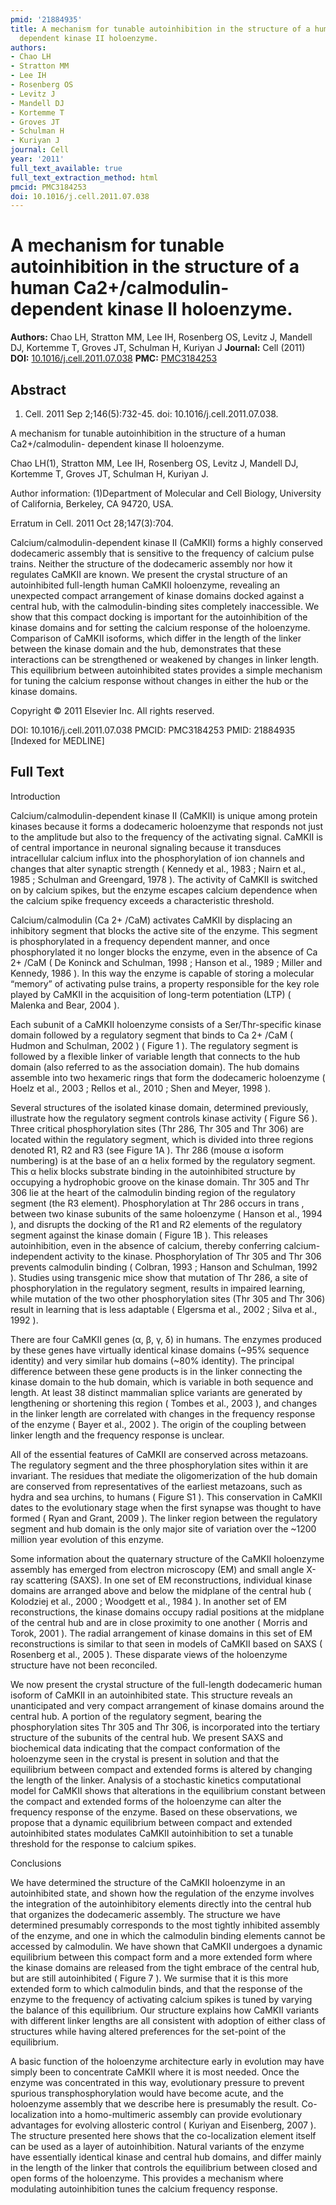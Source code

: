 ```yaml
---
pmid: '21884935'
title: A mechanism for tunable autoinhibition in the structure of a human Ca2+/calmodulin-
  dependent kinase II holoenzyme.
authors:
- Chao LH
- Stratton MM
- Lee IH
- Rosenberg OS
- Levitz J
- Mandell DJ
- Kortemme T
- Groves JT
- Schulman H
- Kuriyan J
journal: Cell
year: '2011'
full_text_available: true
full_text_extraction_method: html
pmcid: PMC3184253
doi: 10.1016/j.cell.2011.07.038
---
```


# A mechanism for tunable autoinhibition in the structure of a human Ca2+/calmodulin- dependent kinase II holoenzyme.
**Authors:** Chao LH, Stratton MM, Lee IH, Rosenberg OS, Levitz J, Mandell DJ, Kortemme T, Groves JT, Schulman H, Kuriyan J
**Journal:** Cell (2011)
**DOI:** [10.1016/j.cell.2011.07.038](https://doi.org/10.1016/j.cell.2011.07.038)
**PMC:** [PMC3184253](https://www.ncbi.nlm.nih.gov/pmc/articles/PMC3184253/)

## Abstract

1. Cell. 2011 Sep 2;146(5):732-45. doi: 10.1016/j.cell.2011.07.038.

A mechanism for tunable autoinhibition in the structure of a human 
Ca2+/calmodulin- dependent kinase II holoenzyme.

Chao LH(1), Stratton MM, Lee IH, Rosenberg OS, Levitz J, Mandell DJ, Kortemme T, 
Groves JT, Schulman H, Kuriyan J.

Author information:
(1)Department of Molecular and Cell Biology, University of California, Berkeley, 
CA 94720, USA.

Erratum in
    Cell. 2011 Oct 28;147(3):704.

Calcium/calmodulin-dependent kinase II (CaMKII) forms a highly conserved 
dodecameric assembly that is sensitive to the frequency of calcium pulse trains. 
Neither the structure of the dodecameric assembly nor how it regulates CaMKII 
are known. We present the crystal structure of an autoinhibited full-length 
human CaMKII holoenzyme, revealing an unexpected compact arrangement of kinase 
domains docked against a central hub, with the calmodulin-binding sites 
completely inaccessible. We show that this compact docking is important for the 
autoinhibition of the kinase domains and for setting the calcium response of the 
holoenzyme. Comparison of CaMKII isoforms, which differ in the length of the 
linker between the kinase domain and the hub, demonstrates that these 
interactions can be strengthened or weakened by changes in linker length. This 
equilibrium between autoinhibited states provides a simple mechanism for tuning 
the calcium response without changes in either the hub or the kinase domains.

Copyright © 2011 Elsevier Inc. All rights reserved.

DOI: 10.1016/j.cell.2011.07.038
PMCID: PMC3184253
PMID: 21884935 [Indexed for MEDLINE]

## Full Text

Introduction

Calcium/calmodulin-dependent kinase II (CaMKII) is unique among protein kinases because it forms a dodecameric holoenzyme that responds not just to the amplitude but also to the frequency of the activating signal. CaMKII is of central importance in neuronal signaling because it transduces intracellular calcium influx into the phosphorylation of ion channels and changes that alter synaptic strength ( Kennedy et al., 1983 ; Nairn et al., 1985 ; Schulman and Greengard, 1978 ). The activity of CaMKII is switched on by calcium spikes, but the enzyme escapes calcium dependence when the calcium spike frequency exceeds a characteristic threshold.

Calcium/calmodulin (Ca 2+ /CaM) activates CaMKII by displacing an inhibitory segment that blocks the active site of the enzyme. This segment is phosphorylated in a frequency dependent manner, and once phosphorylated it no longer blocks the enzyme, even in the absence of Ca 2+ /CaM ( De Koninck and Schulman, 1998 ; Hanson et al., 1989 ; Miller and Kennedy, 1986 ). In this way the enzyme is capable of storing a molecular “memory” of activating pulse trains, a property responsible for the key role played by CaMKII in the acquisition of long-term potentiation (LTP) ( Malenka and Bear, 2004 ).

Each subunit of a CaMKII holoenzyme consists of a Ser/Thr-specific kinase domain followed by a regulatory segment that binds to Ca 2+ /CaM ( Hudmon and Schulman, 2002 ) ( Figure 1 ). The regulatory segment is followed by a flexible linker of variable length that connects to the hub domain (also referred to as the association domain). The hub domains assemble into two hexameric rings that form the dodecameric holoenzyme ( Hoelz et al., 2003 ; Rellos et al., 2010 ; Shen and Meyer, 1998 ).

Several structures of the isolated kinase domain, determined previously, illustrate how the regulatory segment controls kinase activity ( Figure S6 ). Three critical phosphorylation sites (Thr 286, Thr 305 and Thr 306) are located within the regulatory segment, which is divided into three regions denoted R1, R2 and R3 (see Figure 1A ). Thr 286 (mouse α isoform numbering) is at the base of an α helix formed by the regulatory segment. This α helix blocks substrate binding in the autoinhibited structure by occupying a hydrophobic groove on the kinase domain. Thr 305 and Thr 306 lie at the heart of the calmodulin binding region of the regulatory segment (the R3 element). Phosphorylation at Thr 286 occurs in trans , between two kinase subunits of the same holoenzyme ( Hanson et al., 1994 ), and disrupts the docking of the R1 and R2 elements of the regulatory segment against the kinase domain ( Figure 1B ). This releases autoinhibition, even in the absence of calcium, thereby conferring calcium-independent activity to the kinase. Phosphorylation of Thr 305 and Thr 306 prevents calmodulin binding ( Colbran, 1993 ; Hanson and Schulman, 1992 ). Studies using transgenic mice show that mutation of Thr 286, a site of phosphorylation in the regulatory segment, results in impaired learning, while mutation of the two other phosphorylation sites (Thr 305 and Thr 306) result in learning that is less adaptable ( Elgersma et al., 2002 ; Silva et al., 1992 ).

There are four CaMKII genes (α, β, γ, δ) in humans. The enzymes produced by these genes have virtually identical kinase domains (~95% sequence identity) and very similar hub domains (~80% identity). The principal difference between these gene products is in the linker connecting the kinase domain to the hub domain, which is variable in both sequence and length. At least 38 distinct mammalian splice variants are generated by lengthening or shortening this region ( Tombes et al., 2003 ), and changes in the linker length are correlated with changes in the frequency response of the enzyme ( Bayer et al., 2002 ). The origin of the coupling between linker length and the frequency response is unclear.

All of the essential features of CaMKII are conserved across metazoans. The regulatory segment and the three phosphorylation sites within it are invariant. The residues that mediate the oligomerization of the hub domain are conserved from representatives of the earliest metazoans, such as hydra and sea urchins, to humans ( Figure S1 ). This conservation in CaMKII dates to the evolutionary stage when the first synapse was thought to have formed ( Ryan and Grant, 2009 ). The linker region between the regulatory segment and hub domain is the only major site of variation over the ~1200 million year evolution of this enzyme.

Some information about the quaternary structure of the CaMKII holoenzyme assembly has emerged from electron microscopy (EM) and small angle X-ray scattering (SAXS). In one set of EM reconstructions, individual kinase domains are arranged above and below the midplane of the central hub ( Kolodziej et al., 2000 ; Woodgett et al., 1984 ). In another set of EM reconstructions, the kinase domains occupy radial positions at the midplane of the central hub and are in close proximity to one another ( Morris and Torok, 2001 ). The radial arrangement of kinase domains in this set of EM reconstructions is similar to that seen in models of CaMKII based on SAXS ( Rosenberg et al., 2005 ). These disparate views of the holoenzyme structure have not been reconciled.

We now present the crystal structure of the full-length dodecameric human isoform of CaMKII in an autoinhibited state. This structure reveals an unanticipated and very compact arrangement of kinase domains around the central hub. A portion of the regulatory segment, bearing the phosphorylation sites Thr 305 and Thr 306, is incorporated into the tertiary structure of the subunits of the central hub. We present SAXS and biochemical data indicating that the compact conformation of the holoenzyme seen in the crystal is present in solution and that the equilibrium between compact and extended forms is altered by changing the length of the linker. Analysis of a stochastic kinetics computational model for CaMKII shows that alterations in the equilibrium constant between the compact and extended forms of the holoenzyme can alter the frequency response of the enzyme. Based on these observations, we propose that a dynamic equilibrium between compact and extended autoinhibited states modulates CaMKII autoinhibition to set a tunable threshold for the response to calcium spikes.

Conclusions

We have determined the structure of the CaMKII holoenzyme in an autoinhibited state, and shown how the regulation of the enzyme involves the integration of the autoinhibitory elements directly into the central hub that organizes the dodecameric assembly. The structure we have determined presumably corresponds to the most tightly inhibited assembly of the enzyme, and one in which the calmodulin binding elements cannot be accessed by calmodulin. We have shown that CaMKII undergoes a dynamic equilibrium between this compact form and a more extended form where the kinase domains are released from the tight embrace of the central hub, but are still autoinhibited ( Figure 7 ). We surmise that it is this more extended form to which calmodulin binds, and that the response of the enzyme to the frequency of activating calcium spikes is tuned by varying the balance of this equilibrium. Our structure explains how CaMKII variants with different linker lengths are all consistent with adoption of either class of structures while having altered preferences for the set-point of the equilibrium.

A basic function of the holoenzyme architecture early in evolution may have simply been to concentrate CaMKII where it is most needed. Once the enzyme was concentrated in this way, evolutionary pressure to prevent spurious transphosphorylation would have become acute, and the holoenzyme assembly that we describe here is presumably the result. Co-localization into a homo-multimeric assembly can provide evolutionary advantages for evolving allosteric control ( Kuriyan and Eisenberg, 2007 ). The structure presented here shows that the co-localization element itself can be used as a layer of autoinhibition. Natural variants of the enzyme have essentially identical kinase and central hub domains, and differ mainly in the length of the linker that controls the equilibrium between closed and open forms of the holoenzyme. This provides a mechanism where modulating autoinhibition tunes the calcium frequency response.
